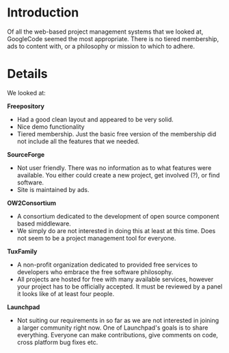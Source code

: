 # Introduction #

Of all the web-based project management systems that we looked at, GoogleCode seemed the most appropriate.  There is no tiered membership, ads to content with, or a philosophy or mission to which to adhere.

# Details #

We looked at:

**Freepository**
  * Had a good clean layout and appeared to be very solid.
  * Nice demo functionality
  * Tiered membership.  Just the basic free version of the membership did not include all the features that we needed.

**SourceForge**
  * Not user friendly.  There was no information as to what features were available.  You either could create a new project, get involved (?), or find software.
  * Site is maintained by ads.

**OW2Consortium**
  * A consortium dedicated to the development of open source component based middleware.
  * We simply do are not interested in doing this at least at this time.  Does not seem to be a project management tool for everyone.

**TuxFamily**
  * A non-profit organization dedicated to provided free services to developers who embrace the free software philosophy.
  * All projects are hosted for free with many available services, however your project has to be officially accepted.  It must be reviewed by a panel it looks like of at least four people.

**Launchpad**
  * Not suiting our requirements in so far as we are not interested in joining a larger community right now.  One of Launchpad's goals is to share everything.  Everyone can make contributions, give comments on code, cross platform bug fixes etc.